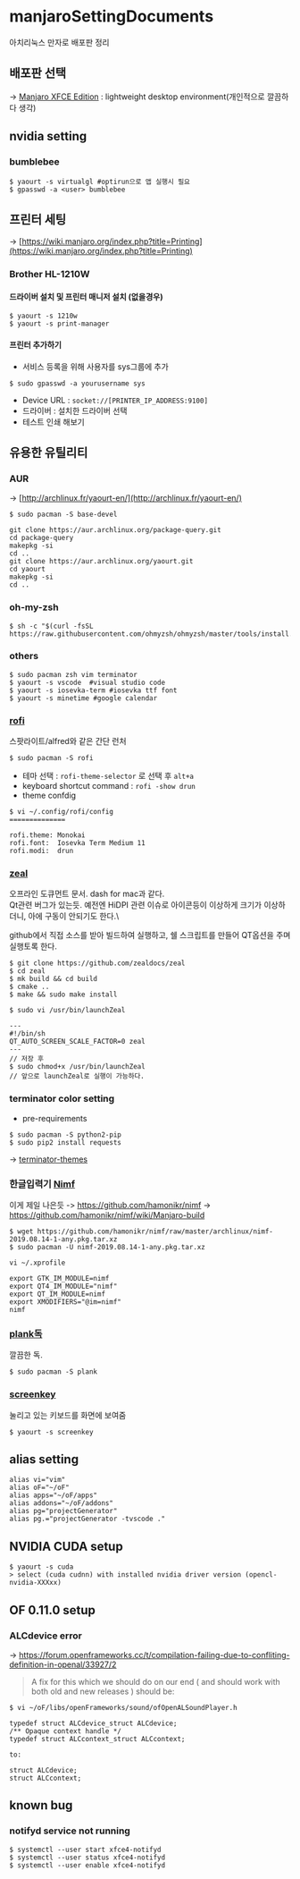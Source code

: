 # manjaroSettingDocuments
아치리눅스 만자로 배포판 정리

## 배포판 선택
-> [Manjaro XFCE Edition](https://osdn.net/dl/manjaro/manjaro-xfce-17.1.12-stable-x86_64.iso) : lightweight desktop environment(개인적으로 깔끔하다 생각)

## nvidia setting
### bumblebee
```
$ yaourt -s virtualgl #optirun으로 앱 실행시 필요
$ gpasswd -a <user> bumblebee
```
## 프린터 세팅
-> [https://wiki.manjaro.org/index.php?title=Printing](https://wiki.manjaro.org/index.php?title=Printing)
### Brother HL-1210W
#### 드라이버 설치 및 프린터 매니저 설치 (없을경우)
```
$ yaourt -s 1210w
$ yaourt -s print-manager
```
#### 프린터 추가하기
- 서비스 등록을 위해 사용자를 sys그룹에 추가
```
$ sudo gpasswd -a yourusername sys
```
- Device URL : `socket://[PRINTER_IP_ADDRESS:9100]`
- 드라이버 : 설치한 드라이버 선택
- 테스트 인쇄 해보기

## 유용한 유틸리티
### AUR
-> [http://archlinux.fr/yaourt-en/](http://archlinux.fr/yaourt-en/)
```
$ sudo pacman -S base-devel

git clone https://aur.archlinux.org/package-query.git
cd package-query
makepkg -si
cd ..
git clone https://aur.archlinux.org/yaourt.git
cd yaourt
makepkg -si
cd ..
```
### oh-my-zsh
```
$ sh -c "$(curl -fsSL https://raw.githubusercontent.com/ohmyzsh/ohmyzsh/master/tools/install.sh)"
```
### others
```
$ sudo pacman zsh vim terminator 
$ yaourt -s vscode  #visual studio code
$ yaourt -s iosevka-term #iosevka ttf font
$ yaourt -s minetime #google calendar
```
### [rofi](https://github.com/DaveDavenport/rofi)
스팟라이트/alfred와 같은 간단 런처
```
$ sudo pacman -S rofi
```
- 테마 선택 : `rofi-theme-selector` 로 선택 후 `alt+a`
- keyboard shortcut command : `rofi -show drun`
- theme confdig
```
$ vi ~/.config/rofi/config
==============

rofi.theme: Monokai
rofi.font:  Iosevka Term Medium 11
rofi.modi:  drun
```

### [zeal](https://github.com/zealdocs/zeal)
오프라인 도큐먼트 문서. dash for mac과 같다. \
Qt관련 버그가 있는듯. 예전엔 HiDPI 관련 이슈로 아이콘등이 이상하게 크기가 이상하더니, 아에 구동이 안되기도 한다.\

github에서 직접 소스를 받아 빌드하여 실행하고, 쉘 스크립트를 만들어 QT옵션을 주며 실행토록 한다.
```
$ git clone https://github.com/zealdocs/zeal
$ cd zeal
$ mk build && cd build
$ cmake ..
$ make && sudo make install

$ sudo vi /usr/bin/launchZeal

---
#!/bin/sh
QT_AUTO_SCREEN_SCALE_FACTOR=0 zeal
---
// 저장 후 
$ sudo chmod+x /usr/bin/launchZeal
// 앞으로 launchZeal로 실행이 가능하다.

```
### terminator color setting
- pre-requirements
 ```
$ sudo pacman -S python2-pip
$ sudo pip2 install requests
 ```
-> [terminator-themes](https://github.com/EliverLara/terminator-themes)


### 한글입력기 [Nimf](https://github.com/janghe11/nimf)
이게 제일 나은듯 
-> https://github.com/hamonikr/nimf
-> https://github.com/hamonikr/nimf/wiki/Manjaro-build
```
$ wget https://github.com/hamonikr/nimf/raw/master/archlinux/nimf-2019.08.14-1-any.pkg.tar.xz
$ sudo pacman -U nimf-2019.08.14-1-any.pkg.tar.xz
```
```
vi ~/.xprofile

export GTK_IM_MODULE=nimf
export QT4_IM_MODULE="nimf"
export QT_IM_MODULE=nimf
export XMODIFIERS="@im=nimf"
nimf

```

### [plank독](https://wiki.archlinux.org/index.php/Plank)
깔끔한 독.
```
$ sudo pacman -S plank
```

### [screenkey](https://github.com/wavexx/screenkey)
눌리고 있는 키보드를 화면에 보여줌
```
$ yaourt -s screenkey
```

## alias setting
```
alias vi="vim"
alias oF="~/oF"
alias apps="~/oF/apps"
alias addons="~/oF/addons"
alias pg="projectGenerator"
alias pg.="projectGenerator -tvscode ."
```
## NVIDIA CUDA setup
```
$ yaourt -s cuda
> select (cuda cudnn) with installed nvidia driver version (opencl-nvidia-XXXxx)
```
## OF 0.11.0 setup
### ALCdevice error
-> https://forum.openframeworks.cc/t/compilation-failing-due-to-confliting-definition-in-openal/33927/2
> A fix for this which we should do on our end ( and should work with both old and new releases ) should be:
```
$ vi ~/oF/libs/openFrameworks/sound/ofOpenALSoundPlayer.h
```
```
typedef struct ALCdevice_struct ALCdevice;
/** Opaque context handle */
typedef struct ALCcontext_struct ALCcontext;

to:

struct ALCdevice;
struct ALCcontext;
```
## known bug
### notifyd service not running
```
$ systemctl --user start xfce4-notifyd
$ systemctl --user status xfce4-notifyd
$ systemctl --user enable xfce4-notifyd
```
